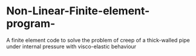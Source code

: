 # Non-Linear-Finite-element-program-
A finite element code to solve the problem of creep of a thick-walled pipe under internal pressure with visco-elastic behaviour
